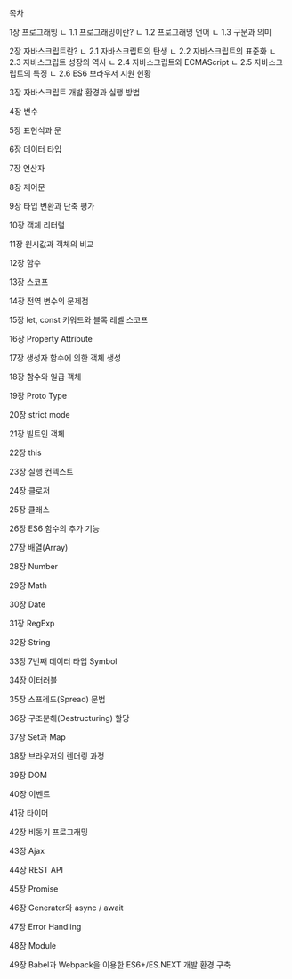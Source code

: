 목차

1장 프로그래밍
ㄴ 1.1 프로그래밍이란?
ㄴ 1.2 프로그래밍 언어
ㄴ 1.3 구문과 의미

2장 자바스크립트란?
ㄴ 2.1 자바스크립트의 탄생
ㄴ 2.2 자바스크립트의 표준화
ㄴ 2.3 자바스크립트 성장의 역사
ㄴ 2.4 자바스크립트와 ECMAScript
ㄴ 2.5 자바스크립트의 특징
ㄴ 2.6 ES6 브라우저 지원 현황

3장 자바스크립트 개발 환경과 실행 방법

4장 변수

5장 표현식과 문

6장 데이터 타입

7장 연산자

8장 제어문

9장 타입 변환과 단축 평가

10장 객체 리터럴

11장 원시값과 객체의 비교

12장 함수

13장 스코프

14장 전역 변수의 문제점

15장 let, const 키워드와 블록 레벨 스코프

16장 Property Attribute

17장 생성자 함수에 의한 객체 생성

18장 함수와 일급 객체

19장 Proto Type

20장 strict mode

21장 빌트인 객체

22장 this

23장 실행 컨텍스트

24장 클로저

25장 클래스

26장 ES6 함수의 추가 기능

27장 배열(Array)

28장 Number

29장 Math

30장 Date

31장 RegExp

32장 String

33장 7번째 데이터 타입 Symbol

34장 이터러블

35장 스프레드(Spread) 문법

36장 구조분해(Destructuring) 할당

37장 Set과 Map

38장 브라우저의 렌더링 과정

39장 DOM

40장 이벤트

41장 타이머

42장 비동기 프로그래밍

43장 Ajax

44장 REST API

45장 Promise

46장 Generater와 async / await

47장 Error Handling

48장 Module

49장 Babel과 Webpack을 이용한 ES6+/ES.NEXT 개발 환경 구축




















